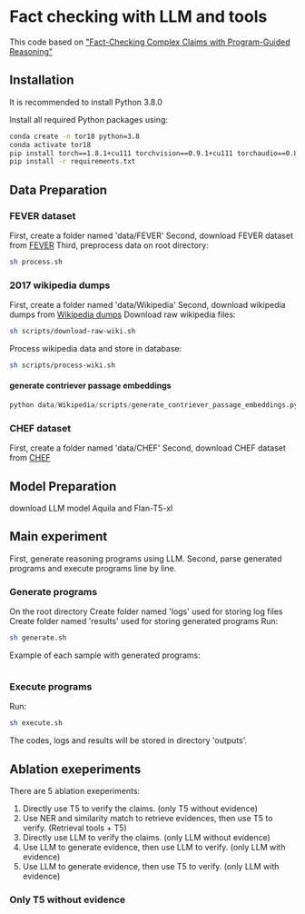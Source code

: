 # Fact checking with LLM and tools

This code based on ["Fact-Checking Complex Claims with Program-Guided Reasoning"](https://github.com/mbzuai-nlp/ProgramFC/tree/main)

## Installation

It is recommended to install Python 3.8.0

Install all required Python packages using:
```bash
conda create -n tor18 python=3.8
conda activate tor18
pip install torch==1.8.1+cu111 torchvision==0.9.1+cu111 torchaudio==0.8.1 -f https://download.pytorch.org/whl/torch_stable.html
pip install -r requirements.txt
```

## Data Preparation

### FEVER dataset

First, create a folder named 'data/FEVER'
Second, download FEVER dataset from [FEVER](https://fever.ai/dataset/fever.html)
Third, preprocess data on root directory:
```bash
sh process.sh
```

### 2017 wikipedia dumps

First, create a folder named 'data/Wikipedia'
Second, download wikipedia dumps from [Wikipedia dumps](https://github.com/sheffieldnlp/naacl2018-fever/tree/master)
Download raw wikipedia files:
```bash
sh scripts/download-raw-wiki.sh
```

Process wikipedia data and store in database:
```bash
sh scripts/process-wiki.sh
```

#### generate contriever passage embeddings

```python
python data/Wikipedia/scripts/generate_contriever_passage_embeddings.py
```

### CHEF dataset

First, create a folder named 'data/CHEF'
Second, download CHEF dataset from [CHEF](https://github.com/THU-BPM/CHEF)

## Model Preparation

download LLM model Aquila and Flan-T5-xl

## Main experiment

First, generate reasoning programs using LLM. Second, parse generated programs and execute programs line by line.

### Generate programs

On the root directory
Create folder named 'logs' used for storing log files
Create folder named 'results' used for storing generated programs
Run:
```bash
sh generate.sh
```

Example of each sample with generated programs:
```json

```

### Execute programs

Run:
```bash
sh execute.sh
```

The codes, logs and results will be stored in directory 'outputs'.

## Ablation exeperiments

There are 5 ablation exeperiments:
1. Directly use T5 to verify the claims. (only T5 without evidence)
2. Use NER and similarity match to retrieve evidences, then use T5 to verify.   (Retrieval tools + T5)
3. Directly use LLM to verify the claims.    (only LLM without evidence)
4. Use LLM to generate evidence, then use LLM to verify.    (only LLM with evidence)
5. Use LLM to generate evidence, then use T5 to verify. (only LLM with evidence)

### Only T5 without evidence

```

```